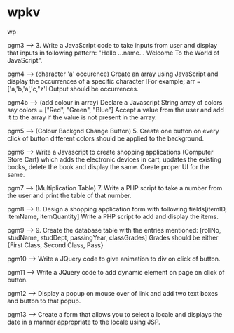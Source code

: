 # wpkv
wp

pgm3 --> 3. Write a JavaScript code to take inputs from user and display that inputs in following pattern:
"Hello ...name... Welcome To the World of JavaScript".



pgm4 --> (character 'a' occurence) 
Create an array using JavaScript and display the occurrences of a specific
character [For example; arr =['a,'b,'a','c,"z'l Output should be occurrences.



pgm4b --> (add colour in array) Declare a Javascript String array of colors say colors = ["Red", "Green", "Blue"] Accept a value from the user and add it to the array if the value is not present in the array.



pgm5 --> (Colour Backgnd Change Button) 5. Create one button on every click of button different colors should be applied to the background.



pgm6 --> Write a Javascript to create shopping applications (Computer Store Cart) which adds the electronic devices in cart, updates the existing books, delete the book and display the same. Create proper UI for the same.



pgm7 --> (Multiplication Table) 7. Write a PHP script to take a number from the user and print the table of that number.




pgm8 --> 8. Design a shopping application form with following fields[itemID, itemName, itemQuantity] Write a PHP script to add and display the items.



pgm9 --> 9. Create the database table with the entries mentioned:
[rollNo, studName, studDept, passingYear, classGrades] 
Grades should be either 
{First Class, Second Class, Pass}



pgm10 --> Write a JQuery code to give animation to div on click of button.



pgm11 --> Write a JQuery code to add dynamic element on page on click of button.



pgm12 --> Display a popup on mouse over of link and add two text boxes and button to that popup.



pgm13 --> Create a form that allows you to select a locale and displays the date in a manner
appropriate to the locale using JSP.
